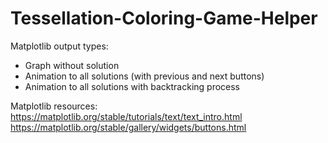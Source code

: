 # Tessellation-Coloring-Game-Helper

Matplotlib output types:
- Graph without solution
- Animation to all solutions (with previous and next buttons)
- Animation to all solutions with backtracking process

Matplotlib resources:
https://matplotlib.org/stable/tutorials/text/text_intro.html
https://matplotlib.org/stable/gallery/widgets/buttons.html
